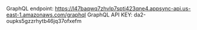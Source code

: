GraphQL endpoint: https://l47baqwq7zhvlp7spti423qne4.appsync-api.us-east-1.amazonaws.com/graphql
GraphQL API KEY: da2-oupks5gzzrhytb46jq37ofxefm